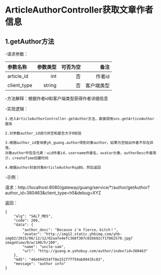 # ArticleAuthorController获取文章作者信息 #
## 1.getAuthor方法 ##

-请求参数：
 
| 参数名称 | 参数类型 |  可否为空 | 备注 | 
|:-------| -----:|-----:|-----:|
|article_id|int|否|作者id |
|client_type|string|否|客户端类型|


 -方法解释：根据作者id和客户端类型获得作者详细信息

 -实现逻辑：

    1.进入ArticleAuthorController.getAuthor方法，直接调用sns.getArticeAuthor服务

    2.对参数author_id进行非空和是否大于0校验

    3.根据author_id查询表yh_guang.author得到对象author，如果为空抛出作者不存在异常。
    对象author中包含元素：uid作者id，username作者名，avatar头像，authorDesc作者简介，createTime创建时间
        
    4.根据author封装对象ArticleAuthorRspBO，然后返回

 -示例：
 
请求：http://localhost:8080/gateway/guang/service/*/author/getAuthor?author_id=380463&client_type=h5&debug=XYZ

返回：
```
{
    "alg": "SALT_MD5",
    "code": 200,
    "data": {
        "author_desc": "Because i'm fierce，bitch！",
        "avatar": "http://img12.static.yhbimg.com/yhb-img02/2015/06/12/12/02aafe4efc368f307c02b692cf1f862570.jpg?imageView/0/w/100/h/100",
        "name": "uncle-sam",
        "url": "http://guang.m.yohobuy.com/author/index?id=380463"
    },
    "md5": "48e694554ff8e252f7ff59ab09435c83",
    "message": "author info"
}
```